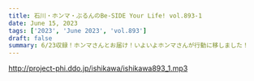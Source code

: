 ```yaml
---
title: 石川・ホンマ・ぶるんのBe-SIDE Your Life! vol.893-1
date: June 15, 2023
tags: ['2023', 'June 2023', 'vol.893']
draft: false
summary: 6/23収録！ホンマさんとお届け！いよいよホンマさんが行動に移しました！
---
```


http://project-phi.ddo.jp/ishikawa/ishikawa893_1.mp3